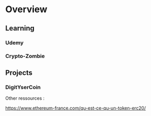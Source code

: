 # Overview

## Learning

### Udemy
### Crypto-Zombie

## Projects
### DigitYserCoin

Other ressources : 

https://www.ethereum-france.com/qu-est-ce-qu-un-token-erc20/
